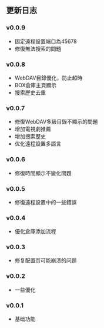 ## 更新日志

### v0.0.9

* 固定遠程設置端口為45678
* 修復無法搜索的問題

### v0.0.8

* WebDAV目錄優化，防止超時
* BOX倉庫主頁顯示
* 搜索歷史去重

### v0.0.7

* 修復WebDAV多級目錄不顯示的問題
* 增加電視劇推薦
* 增加搜索歷史
* 优化遠程設置多語言

### v0.0.6

* 修復時間顯示不變化問題

### v0.0.5

* 修復遠程設置中的一些錯誤

### v0.0.4

* 優化倉庫添加流程

### v0.0.3

* 修复配置页可能崩溃的问题

### v0.0.2

* 一些優化

### v0.0.1

* 基础功能